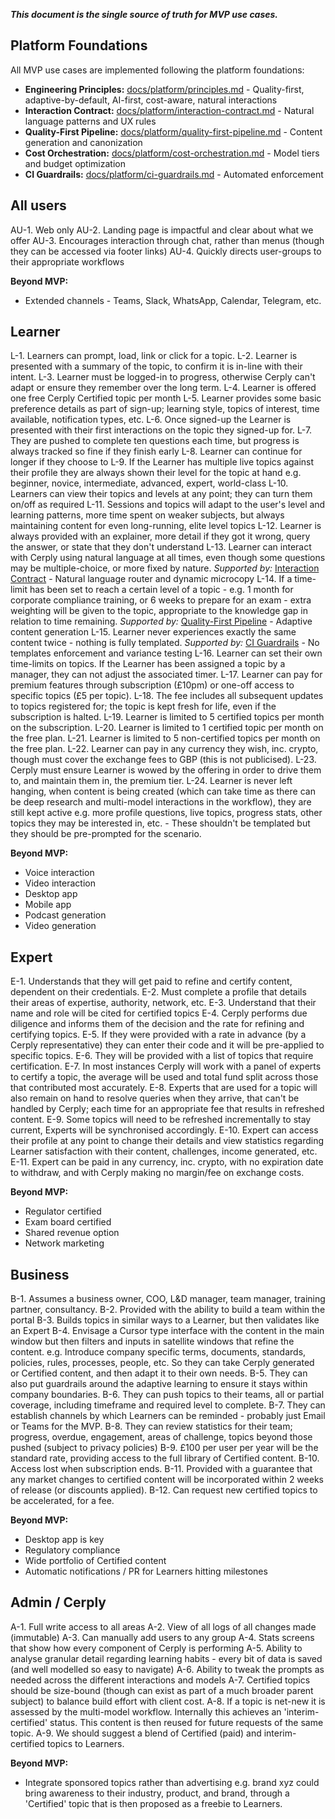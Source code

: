 ***This document is the single source of truth for MVP use cases.***

## Platform Foundations

All MVP use cases are implemented following the platform foundations:

- **Engineering Principles:** [docs/platform/principles.md](../platform/principles.md) - Quality-first, adaptive-by-default, AI-first, cost-aware, natural interactions
- **Interaction Contract:** [docs/platform/interaction-contract.md](../platform/interaction-contract.md) - Natural language patterns and UX rules
- **Quality-First Pipeline:** [docs/platform/quality-first-pipeline.md](../platform/quality-first-pipeline.md) - Content generation and canonization
- **Cost Orchestration:** [docs/platform/cost-orchestration.md](../platform/cost-orchestration.md) - Model tiers and budget optimization
- **CI Guardrails:** [docs/platform/ci-guardrails.md](../platform/ci-guardrails.md) - Automated enforcement

## All users
AU-1. Web only
AU-2. Landing page is impactful and clear about what we offer
AU-3. Encourages interaction through chat, rather than menus (though they can be accessed via footer links)
AU-4. Quickly directs user-groups to their appropriate workflows

**Beyond MVP:**
- Extended channels - Teams, Slack, WhatsApp, Calendar, Telegram, etc.

## Learner
L-1. Learners can prompt, load, link or click for a topic.
L-2. Learner is presented with a summary of the topic, to confirm it is in-line with their intent.
L-3. Learner must be logged-in to progress, otherwise Cerply can't adapt or ensure they remember over the long term.
L-4. Learner is offered one free Cerply Certified topic per month
L-5. Learner provides some basic preference details as part of sign-up; learning style, topics of interest, time available, notification types, etc.
L-6. Once signed-up the Learner is presented with their first interactions on the topic they signed-up for.
L-7. They are pushed to complete ten questions each time, but progress is always tracked so fine if they finish early
L-8. Learner can continue for longer if they choose to
L-9. If the Learner has multiple live topics against their profile they are always shown their level for the topic at hand e.g. beginner, novice, intermediate, advanced, expert, world-class
L-10. Learners can view their topics and levels at any point; they can turn them on/off as required
L-11. Sessions and topics will adapt to the user's level and learning patterns, more time spent on weaker subjects, but always maintaining content for even long-running, elite level topics
L-12. Learner is always provided with an explainer, more detail if they got it wrong, query the answer, or state that they don't understand
L-13. Learner can interact with Cerply using natural language at all times, even though some questions may be multiple-choice, or more fixed by nature.
*Supported by:* [Interaction Contract](../platform/interaction-contract.md) - Natural language router and dynamic microcopy
L-14. If a time-limit has been set to reach a certain level of a topic - e.g. 1 month for corporate compliance training, or 6 weeks to prepare for an exam - extra weighting will be given to the topic, appropriate to the knowledge gap in relation to time remaining.
*Supported by:* [Quality-First Pipeline](../platform/quality-first-pipeline.md) - Adaptive content generation
L-15. Learner never experiences exactly the same content twice - nothing is fully templated.
*Supported by:* [CI Guardrails](../platform/ci-guardrails.md) - No templates enforcement and variance testing
L-16. Learner can set their own time-limits on topics. If the Learner has been assigned a topic by a manager, they can not adjust the associated timer.
L-17. Learner can pay for premium features through subscription (£10pm) or one-off access to specific topics (£5 per topic).
L-18. The fee includes all subsequent updates to topics registered for; the topic is kept fresh for life, even if the subscription is halted.
L-19. Learner is limited to 5 certified topics per month on the subscription.
L-20. Learner is limited to 1 certified topic per month on the free plan.
L-21. Learner is limited to 5 non-certified topics per month on the free plan.
L-22. Learner can pay in any currency they wish, inc. crypto, though must cover the exchange fees to GBP (this is not publicised).
L-23. Cerply must ensure Learner is wowed by the offering in order to drive them to, and maintain them in, the premium tier.
L-24. Learner is never left hanging, when content is being created (which can take time as there can be deep research and multi-model interactions in the workflow), they are still kept active e.g. more profile questions, live topics, progress stats, other topics they may be interested in, etc. - These shouldn't be templated but they should be pre-prompted for the scenario.

**Beyond MVP:**
- Voice interaction
- Video interaction
- Desktop app
- Mobile app
- Podcast generation
- Video generation

## Expert
E-1. Understands that they will get paid to refine and certify content, dependent on their credentials.
E-2. Must complete a profile that details their areas of expertise, authority, network, etc.
E-3. Understand that their name and role will be cited for certified topics
E-4. Cerply performs due diligence and informs them of the decision and the rate for refining and certifying topics.
E-5. If they were provided with a rate in advance (by a Cerply representative) they can enter their code and it will be pre-applied to specific topics.
E-6. They will be provided with a list of topics that require certification.
E-7. In most instances Cerply will work with a panel of experts to certify a topic, the average will be used and total fund split across those that contributed most accurately.
E-8. Experts that are used for a topic will also remain on hand to resolve queries when they arrive, that can't be handled by Cerply; each time for an appropriate fee that results in refreshed content.
E-9. Some topics will need to be refreshed incrementally to stay current, Experts will be synchronised accordingly.
E-10. Expert can access their profile at any point to change their details and view statistics regarding Learner satisfaction with their content, challenges, income generated, etc.
E-11. Expert can be paid in any currency, inc. crypto, with no expiration date to withdraw, and with Cerply making no margin/fee on exchange costs.

**Beyond MVP:**
- Regulator certified
- Exam board certified
- Shared revenue option
- Network marketing

## Business
B-1. Assumes a business owner, COO, L&D manager, team manager, training partner, consultancy.
B-2. Provided with the ability to build a team within the portal
B-3. Builds topics in similar ways to a Learner, but then validates like an Expert
B-4. Envisage a Cursor type interface with the content in the main window but then filters and inputs in satellite windows that refine the content. e.g. Introduce company specific terms, documents, standards, policies, rules, processes, people, etc. So they can take Cerply generated or Certified content, and then adapt it to their own needs.
B-5. They can also put guardrails around the adaptive learning to ensure it stays within company boundaries.
B-6. They can push topics to their teams, all or partial coverage, including timeframe and required level to complete.
B-7. They can establish channels by which Learners can be reminded - probably just Email or Teams for the MVP.
B-8. They can review statistics for their team; progress, overdue, engagement, areas of challenge, topics beyond those pushed (subject to privacy policies)
B-9. £100 per user per year will be the standard rate, providing access to the full library of Certified content.
B-10. Access lost when subscription ends.
B-11. Provided with a guarantee that any market changes to certified content will be incorporated within 2 weeks of release (or discounts applied).
B-12. Can request new certified topics to be accelerated, for a fee.

**Beyond MVP:**
- Desktop app is key
- Regulatory compliance
- Wide portfolio of Certified content
- Automatic notifications / PR for Learners hitting milestones

## Admin / Cerply
A-1. Full write access to all areas
A-2. View of all logs of all changes made (immutable)
A-3. Can manually add users to any group
A-4. Stats screens that show how every component of Cerply is performing
A-5. Ability to analyse granular detail regarding learning habits - every bit of data is saved (and well modelled so easy to navigate)
A-6. Ability to tweak the prompts as needed across the different interactions and models
A-7. Certified topics should be size-bound (though can exist as part of a much broader parent subject) to balance build effort with client cost.
A-8. If a topic is net-new it is assessed by the multi-model workflow. Internally this achieves an 'interim-certified' status. This content is then reused for future requests of the same topic.
A-9. We should suggest a blend of Certified (paid) and interim-certified topics to Learners.

**Beyond MVP:**
- Integrate sponsored topics rather than advertising e.g. brand xyz could bring awareness to their industry, product, and brand, through a 'Certified' topic that is then proposed as a freebie to Learners.
